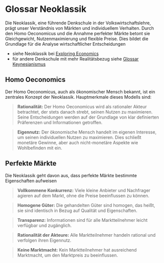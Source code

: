 # Glossar Neoklassik

Die Neoklassik, eine führende Denkschule in der Volkswirtschaftslehre,  prägt unser Verständnis von Märkten und individuellem Verhalten. Durch  den Homo Oeconomicus und die Annahme perfekter Märkte betont sie  Gleichgewicht, Nutzenmaximierung und flexible Preise. Dies bildet die  Grundlage für die Analyse wirtschaftlicher Entscheidungen

- siehe Neoklassik bei [Exploring Economics](https://www.exploring-economics.org/de/orientieren/neoklassik/)
- für andere Denkschule mit mehr Realitätsbezug siehe [Glossar Keynesianismus](glossar/Keynesianismus.md) 



## Homo Oeconomics

Der Homo Oeconomicus, auch als ökonomischer Mensch bekannt, ist ein zentrales Konzept der Neoklassik. Hauptmerkmale dieses Modells sind:



> **Rationalität:** Der Homo Oeconomicus wird als rationaler Akteur betrachtet, der stets danach strebt, seinen Nutzen zu maximieren. Seine Entscheidungen werden auf der Grundlage von klar definierten Präferenzen und Informationen getroffen.



> **Eigennutz:** Der ökonomische Mensch handelt im eigenen Interesse, um seinen individuellen Nutzen zu maximieren. Dies schließt monetäre Gewinne, aber auch nicht-monetäre Aspekte wie Wohlbefinden mit ein.



## Perfekte Märkte

Die Neoklassik geht davon aus, dass perfekte Märkte bestimmte Eigenschaften aufweisen



> **Vollkommene Konkurrenz:** Viele kleine Anbieter und Nachfrager agieren auf dem Markt, ohne die Preise beeinflussen zu können.



> **Homogene Güter:** Die gehandelten Güter sind homogen, das heißt, sie sind identisch in Bezug auf Qualität und Eigenschaften.



> **Transparenz:** Informationen sind für alle Marktteilnehmer leicht verfügbar und zugänglich.



> **Rationalität der Akteure:** Alle Marktteilnehmer handeln rational und verfolgen ihren Eigennutz.



> **Keine Marktmacht:** Kein Marktteilnehmer hat ausreichend Marktmacht, um den Marktpreis zu beeinflussen.

